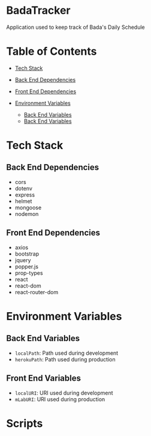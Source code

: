 # BadaTracker

Application used to keep track of Bada's Daily Schedule

# Table of Contents
* [Tech Stack](https://github.com/ktan114/BadaTracker/tree/kevin/readme#tech-stack)
* [Back End Dependencies](https://github.com/ktan114/BadaTracker/tree/kevin/readme#back-end-dependencies)
* [Front End Dependencies](https://github.com/ktan114/BadaTracker/tree/kevin/readme#front-end-dependencies)

* [Environment Variables](https://github.com/ktan114/BadaTracker/tree/kevin/readme#environment-variables)
  * [Back End Variables](https://github.com/ktan114/BadaTracker/tree/kevin/readme#back-end-variables)
  * [Back End Variables](https://github.com/ktan114/BadaTracker/tree/kevin/readme#front-end-variables)

# Tech Stack

## Back End Dependencies
- cors
- dotenv
- express
- helmet
- mongoose
- nodemon

## Front End Dependencies
- axios
- bootstrap
- jquery
- popper.js
- prop-types
- react
- react-dom
- react-router-dom

# Environment Variables 

## Back End Variables 
- `localPath`: Path used during development
- `herokuPath`: Path used during production

## Front End Variables
- `localURI`: URI used during development
- `mLabURI`: URI used during production

# Scripts